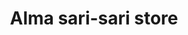 ---
title: "Alma sari-sari store"
url: /barangay-matayumtayum-lapaz-tarlac/alma-sari-sari-store/
shop: convenience
---